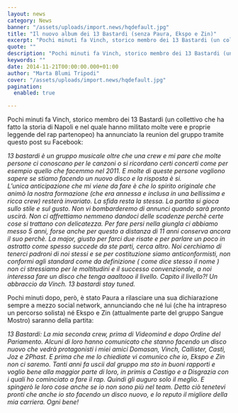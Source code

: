 ```yaml
---
layout: news
category: News
banner: "/assets/uploads/import.news/hqdefault.jpg"
title: "Il nuovo album dei 13 Bastardi (senza Paura, Ekspo e Zin)"
excerpt: "Pochi minuti fa Vinch, storico membro dei 13 Bastardi (un collettivo che ha fatto la storia di Napoli e nel quale hanno militato molte vere e proprie leggende del rap partenopeo) ha annunciato la reunion del gruppo tramite questo post su Facebook: 13 bastardi è un gruppo musicale oltre che una crew e mi pare che [&hellip"
quote: ""
description: "Pochi minuti fa Vinch, storico membro dei 13 Bastardi (un collettivo che ha fatto la storia di Napoli e nel quale hanno militato molte vere e proprie leggende del rap partenopeo) ha annunciato la reunion del gruppo tramite questo post su Facebook: 13 bastardi è un gruppo musicale oltre che una crew e mi pare che [&hellip"
keywords: ""
date: 2014-11-21T00:00:00.000+01:00
author: "Marta Blumi Tripodi"
cover: "/assets/uploads/import.news/hqdefault.jpg"
pagination:
  enabled: true

---
```


[](https://hotmc.com/wp-content/uploads/2014/11/hqdefault.jpg)

Pochi minuti fa Vinch, storico membro dei 13 Bastardi (un collettivo che ha fatto la storia di Napoli e nel quale hanno militato molte vere e proprie leggende del rap partenopeo) ha annunciato la reunion del gruppo tramite questo post su Facebook:

_13 bastardi è un gruppo musicale oltre che una crew e mi pare che molte persone ci conoscano per le canzoni o si ricordano certi concerti come per esempio quello che facemmo nel 2011\. E molte di queste persone vogliono sapere se stiamo facendo un nuovo disco e la risposta è si._   
_L’unica anticipazione che mi viene da fare è che lo spirito originale che animò la nostra formazione (che era annessa e inclusa in una bellissima e ricca crew) resterà invariato. La sfida resta la stessa. La partita si gioca sullo stile e sul gusto. Non vi bombarderemo di annunci quando sarà pronto uscirá. Non ci affrettiamo nemmeno dandoci delle scadenze perchè certe cose si trattano con delicatezza. Per fare persi nella giungla ci abbiamo messo 5 anni, forse anche per questo a distanza di 11 anni conserva ancora il suo perchè. La major, giusto per farci due risate e per parlare un poco in astratto come spesso succede da ste parti, cerca altro. Noi cerchiamo di tenerci padroni di noi stessi e se per costituzione siamo anticonformisti, non conformi agli standard come da definizione ( come dice stesso il nome ) non ci stressiamo per le moltitudini e il successo convenzionale, a noi interessa fare un disco che tenga aaaltooo il livello. Capito il livello?! Un abbraccio da Vinch. 13 bastardi stay tuned._

Pochi minuti dopo, però, è stato Paura a rilasciare una sua dichiarazione sempre a mezzo social network, annunciando che né lui (che ha intrapreso un percorso solista) né Ekspo e Zin (attualmente parte del gruppo Sangue Mostro) saranno della partita:

_13 Bastardi: La mia seconda crew, prima di Videomind e dopo Ordine del Pariamento. Alcuni di loro hanno comunicato che stanno facendo un disco nuovo che vedrà protagonisti i miei amici Domasan, Vinch, Callister, Castì, Joz e 2Phast. E prima che me lo chiediate vi comunico che io, Ekspo e Zin non ci saremo. Tanti anni fa uscii dal gruppo ma sto in buoni rapporti e voglio bene alla maggior parte di loro, in primis a Castigo e a Disgrazia con i quali ho cominciato a fare il rap. Quindi gli auguro solo il meglio. E spingerò le loro cose anche se io non sono più nel team. Detto ciò tenetevi pronti che anche io sto facendo un disco nuovo, e lo reputo il migliore della mia carriera. Ogni bene!_